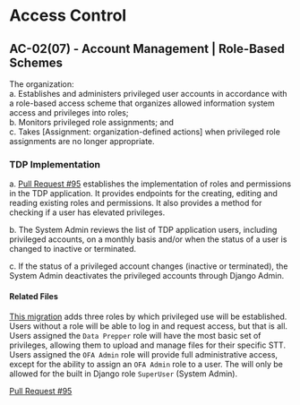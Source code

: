 # Access Control
## AC-02(07) - Account Management | Role-Based Schemes

The organization:  
a. Establishes and administers privileged user accounts in accordance with a 
role-based access scheme that organizes allowed information system access and 
privileges into roles;  
b. Monitors privileged role assignments; and  
c. Takes [Assignment: organization-defined actions] when privileged role 
assignments are no longer appropriate.

### TDP Implementation

a. [Pull Request #95](https://github.com/HHS/TANF-app/pull/95) establishes the
implementation of roles and permissions in the TDP application. It provides 
endpoints for the creating, editing and reading existing roles and permissions.
It also provides a method for checking if a user has elevated privileges. 

b. The System Admin reviews the list of TDP application users, including privileged accounts, on a monthly basis and/or when the status of a user is changed to inactive or terminated.  

c. If the status of a privileged account changes (inactive or terminated), the System Admin deactivates the privileged accounts through Django Admin.

#### Related Files

[This migration](tdrs-backend/tdpservice/users/migrations/0006_auto_20201117_1717.py) 
adds three roles by which privileged use will be established. Users without a role
will be able to log in and request access, but that is all. Users assigned the
`Data Prepper` role will have the most basic set of privileges, allowing them to 
upload and manage files for their specific STT. Users assigned the `OFA Admin` role will provide 
full administrative access, except for the ability to assign an `OFA Admin` role
to a user. The will only be allowed for the built in Django role `SuperUser` (System Admin).

[Pull Request #95](https://github.com/HHS/TANF-app/pull/95)
